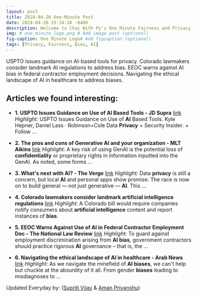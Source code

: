 ```yaml
---
layout: post
title: 2024-04-26 One-Minute Post
date: 2024-04-26 15:14:26 -0400
description: Welcome to Chai With Py's One Minute Fairness and Privacy, which aims to provide you the current happenings in the world of Fairness, Privacy, and AI.
img: # one_minute_logo.png # Add image post (optional)
fig-caption: One Minute Logo# Add figcaption (optional)
tags: [Privacy, Fairness, Bias, AI]
---
```


USPTO issues guidance on AI-based tools for privacy. Colorado lawmakers consider landmark AI regulations to address bias. EEOC warns against AI bias in federal contractor employment decisions. Navigating the ethical landscape of AI in healthcare to address biases.

## Articles we found interesting:

- **1. USPTO Issues Guidance on Use of <b>AI</b> Based Tools - JD Supra** [link](https://www.jdsupra.com/legalnews/uspto-issues-guidance-on-use-of-ai-4379768/)
_Highlight:_ USPTO Issues Guidance on Use of <b>AI</b> Based Tools. Kyle Hepner, Daniel Lass &middot; Robinson+Cole Data <b>Privacy</b> + Security Insider. + Follow&nbsp;...

- **2. The pros and cons of Generative <b>AI</b> and your organization - MLT Aikins** [link](https://www.mltaikins.com/innovation-data-technology/privacy/the-pros-and-cons-of-generative-ai-and-your-organization/)
_Highlight:_ A key risk of using GenAI is the potential loss of <b>confidentiality</b> or proprietary rights in information inputted into the GenAI. As noted, some forms&nbsp;...

- **3. What&#39;s next with <b>AI</b>? - The Verge** [link](https://www.theverge.com/press-room/2024/4/26/24139468/artificial-intelligence-survey-data)
_Highlight:_ Data <b>privacy</b> is still a concern, but local <b>AI</b> and personal apps show promise. The race is now on to build general — not just generative — <b>AI</b>. This&nbsp;...

- **4. Colorado lawmakers consider landmark <b>artificial intelligence</b> regulations** [link](https://coloradonewsline.com/2024/04/25/colorado-lawmakers-consider-landmark-artificial-intelligence-regulations/)
_Highlight:_ A Colorado bill would require companies notify consumers about <b>artificial intelligence</b> content and report instances of <b>bias</b>.

- **5. EEOC Warns Against Use of <b>AI</b> in Federal Contractor Employment Dec - The National Law Review** [link](https://natlawreview.com/article/ai-government-contractors-and-employment-discrimination)
_Highlight:_ To guard against employment discrimination arising from <b>AI bias</b>, government contractors should practice rigorous <b>AI</b> governance – that is, the&nbsp;...

- **6. Navigating the ethical landscape of <b>AI</b> in healthcare - Arab News** [link](https://www.arabnews.com/node/2499601)
_Highlight:_ As we navigate the minefield of <b>AI biases</b>, we can&#39;t help but chuckle at the absurdity of it all. From gender <b>biases</b> leading to misdiagnoses to&nbsp;...


Updated Everyday by: (<a href="https://supritivijay.github.io/">Supriti Vijay</a> & <a href="https://amanpriyanshu.github.io/">Aman Priyanshu</a>)
